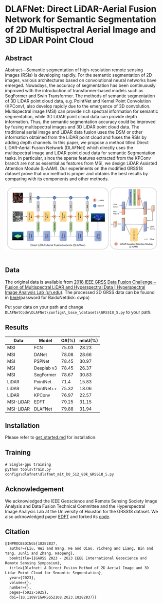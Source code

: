 # DLAFNet: Direct LiDAR-Aerial Fusion Network for Semantic Segmentation of 2D Multispectral Aerial Image and 3D LiDAR Point Cloud

## Abstract
Abstract—Semantic segmentation of high-resolution remote sensing images (RSIs) is developing rapidly. For the semantic segmentation of 2D images, various architectures based on convolutional neural networks have emerged. Nowadays, the accuracy of segmentation has been continuously improved with the introduction of transformer-based models such as SegFormer and Swin Transformer. The methods of semantic segmentation of 3D LiDAR point cloud data, e.g. PointNet and Kernel Point Convolution (KPConv), also develop rapidly due to the emergence of 3D convolution. Multispectral image (MSI) can provide rich spectral information for semantic segmentation, while 3D LiDAR point cloud data can provide depth information. Thus, the semantic segmentation accuracy could be improved by fusing multispectral images and 3D LiDAR point cloud data. The traditional aerial image and LiDAR data fusion uses the DSM or other information obtained from the LiDAR point cloud and fuses the RSIs by adding depth channels. In this paper, we propose a method titled Direct LiDAR-Aerial Fusion Network (DLAFNet) which directly uses the multispectral image and LiDAR point cloud data for semantic Segmentation tasks. In particular, since the sparse features extracted from the KPConv branch are not as essential as features from MSI, we design LiDAR Assisted Attention Module (L-AAM). Our experiments on the modified GRSS18 dataset prove that our method is proper and obtains the best results by comparing with its components and other methods.  

<div align="center">
  <img src="resources/DLAFNet.png"/> 
</div>

## Data

The original data is available from [2018 IEEE GRSS Data Fusion Challenge – Fusion of Multispectral LiDAR and Hyperspectral Data | Hyperspectral Image Analysis Lab (uh.edu)](https://hyperspectral.ee.uh.edu/?page_id=1075). The processed 2D GRSS data can be fouond in [here](https://pan.baidu.com/s/1scYaRvgtW1fGXzZaG2aGyg?pwd=cwpo )(password for BaiduNetdisk: cwpo)  

Put your data on your path and change `DLAFNetCode\DLAFNet\configs\_base_\datasets\GRSS18_5.py` to your path. 

## Results

| Data      | Model      | OA(%) | mIoU(%) |
| --------- | ---------- | ----- | ------- |
| MSI       | FCN        | 75.03 | 28.23   |
| MSI       | DANet      | 78.08 | 28.66   |
| MSI       | PSPNet     | 78.45 | 30.97   |
| MSI       | Deeplab v3 | 78.45 | 26.37   |
| MSI       | SegFormer  | 78.67 | 30.83   |
| LiDAR     | PointNet   | 71.4  | 15.83   |
| LiDAR     | PointNet++ | 75.32 | 18.06   |
| LiDAR     | KPConv     | 76.97 | 22.57   |
| MSI-LiDAR | EDFT       | 79.25 | 31.15   |
| MSI-LiDAR | DLAFNet    | 79.88 | 31.94   |



## Installation

Please refer to [get_started.md](docs/get_started.md) for installation


## Training

```shell
# Single-gpu training
python tools\train.py configs\dlafnet\dlafnet_mit_b0_512_80k_GRSS18_5.py
```

## Acknowledgement

We acknowledged the IEEE Geoscience and Remote Sensing Society Image Analysis and Data Fusion Technical Committee and the Hyperspectral Image Analysis Lab at the University of Houston for the GRSS18 dataset. We also acknowledged paper [EDFT](https://www.mdpi.com/2072-4292/14/5/1294) and forked its [code](https://github.com/h1063135843/EDFT). 

## Citation

```
@INPROCEEDINGS{10282837,
  author={Liu, Wei and Wang, He and Qiao, Yicheng and Liang, Bin and Yang, Junli and Zhang, Haopeng},
  booktitle={IGARSS 2023 - 2023 IEEE International Geoscience and Remote Sensing Symposium}, 
  title={Dlafnet: A Direct Fusion Method of 2D Aerial Image and 3D Lidar Point Cloud for Semantic Segmentation}, 
  year={2023},
  volume={},
  number={},
  pages={5922-5925},
  doi={10.1109/IGARSS52108.2023.10282837}}
```


